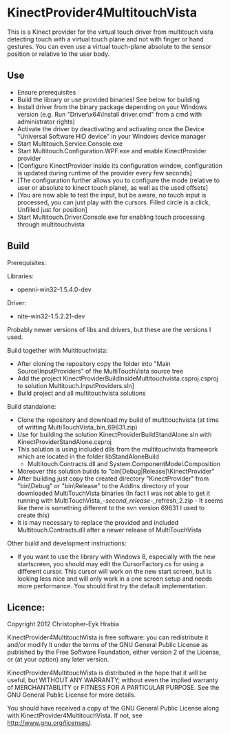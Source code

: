 KinectProvider4MultitouchVista
==============================

This is a Kinect provider for the virtual touch driver from multitouch vista detecting touch with a virtual touch plane and not with finger or hand gestures.
You can even use a virtual touch-plane absolute to the sensor position or relative to the user body.

Use
---
- Ensure prerequisites
- Build the library or use provided binaries! See below for building
- Install driver from the binary package depending on your Windows version (e.g. Run "Driver\x64\Install driver.cmd" from a cmd with administrator rights)
- Activate the driver by deactivating and activating once the Device "Universal Software HID device" in your Windows device manager
- Start Multitouch.Service.Console.exe
- Start Multitouch.Configuration.WPF.exe and enable KinectProvider provider
- [Configure KinectProvider inside its configuration window, configuration is updated during runtime of the provider every few seconds]
- [The configuration further allows you to configure the mode (relative to user or absolute to kinect touch plane), as well as the used offsets]
- [You are now able to test the input, but be aware, no touch input is processed, you can just play with the cursors. Filled circle is a click, Unfilled just for position]
- Start Multitouch.Driver.Console.exe for enabling touch processing through multitouchvista


Build
-----

Prerequisites:

Libraries:
- openni-win32-1.5.4.0-dev

Driver:
- nite-win32-1.5.2.21-dev

Probably newer versions of libs and drivers, but these are the versions I used.

Build together with Multitouchvista:
- After cloning the repository copy the folder into "Main Source\InputProviders" of the MultiTouchVista source tree
- Add the project KinectProviderBuildInsideMultitouchvista.csproj.csproj to solution Multitouch.InputProviders.sln]
- Build project and all multitouchvista solutions

Build standalone:
- Clone the repository and download my build of multitouchvista (at time of writting MultiTouchVista_bin_69631.zip)
- Use for building the solution KinectProviderBuildStandAlone.sln with KinectProviderStandAlone.csproj
- This solution is using included dlls from the multitouchvista framework which are located in the folder libStandAloneBuild
	- Multitouch.Contracts.dll and System.ComponentModel.Composition
- Moreover this solution builds to "bin\[Debug|Release]\KinectProvider"
- After building just copy the created directory "KinectProvider" from "bin\Debug" or "bin\Release" to the AddIns directory of your downloaded MultiTouchVista binaries 
  (In fact I was not able to get it running with MultiTouchVista_-_second_release_-_refresh_2.zip - It seems like there is something different to the svn version 69631 I used to create this)
- It is may necessary to replace the provided and included Multitouch.Contracts.dll after a newer release of MultiTouchVista

Other build and development instructions:
- If you want to use the library with Windows 8, especially with the new startscreen, you should may edit the CursorFactory.cs for using a different cursor. 
This cursor will work on the new start screen, but is looking less nice and will only work in a one screen setup and needs more performance. 
You should first try the default implementation.

Licence:
--------

Copyright 2012 Christopher-Eyk Hrabia

KinectProvider4MultitouchVista is free software: you can redistribute it and/or modify it under the terms of the GNU General Public License as published by the Free Software Foundation, either version 2 of the License, or (at your option) any later version.

KinectProvider4MultitouchVista is distributed in the hope that it will be useful, but WITHOUT ANY WARRANTY; without even the implied warranty of MERCHANTABILITY or FITNESS FOR A PARTICULAR PURPOSE. See the GNU General Public License for more details.

You should have received a copy of the GNU General Public License along with KinectProvider4MultitouchVista. If not, see http://www.gnu.org/licenses/.
